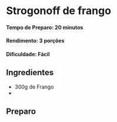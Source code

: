 # Strogonoff de frango

#### Tempo de Preparo: 20 minutos

#### Rendimento: 3 porções

#### Dificuldade: Fácil

## Ingredientes

- 300g de Frango
- 

## Preparo

